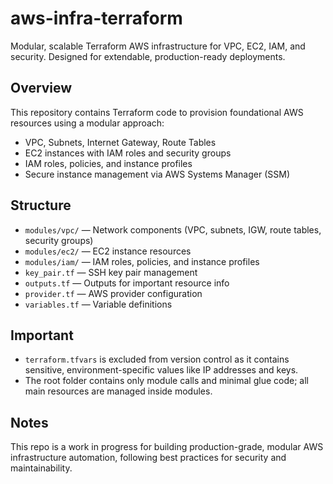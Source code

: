 # aws-infra-terraform

Modular, scalable Terraform AWS infrastructure for VPC, EC2, IAM, and security. Designed for extendable, production-ready deployments.

## Overview

This repository contains Terraform code to provision foundational AWS resources using a modular approach:

- VPC, Subnets, Internet Gateway, Route Tables  
- EC2 instances with IAM roles and security groups  
- IAM roles, policies, and instance profiles  
- Secure instance management via AWS Systems Manager (SSM)  

## Structure

- `modules/vpc/` — Network components (VPC, subnets, IGW, route tables, security groups)  
- `modules/ec2/` — EC2 instance resources  
- `modules/iam/` — IAM roles, policies, and instance profiles  
- `key_pair.tf` — SSH key pair management  
- `outputs.tf` — Outputs for important resource info  
- `provider.tf` — AWS provider configuration  
- `variables.tf` — Variable definitions  

## Important

- `terraform.tfvars` is excluded from version control as it contains sensitive, environment-specific values like IP addresses and keys.  
- The root folder contains only module calls and minimal glue code; all main resources are managed inside modules.  

## Notes

This repo is a work in progress for building production-grade, modular AWS infrastructure automation, following best practices for security and maintainability.